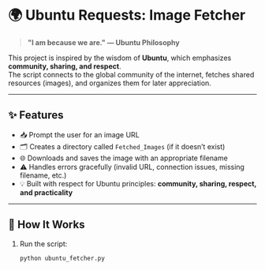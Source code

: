 # 🌍 Ubuntu Requests: Image Fetcher

> **"I am because we are." — Ubuntu Philosophy**

This project is inspired by the wisdom of **Ubuntu**, which emphasizes **community, sharing, and respect**.  
The script connects to the global community of the internet, fetches shared resources (images), and organizes them for later appreciation.

---

## ✨ Features
- 📥 Prompt the user for an image URL  
- 🗂️ Creates a directory called `Fetched_Images` (if it doesn’t exist)  
- 🌐 Downloads and saves the image with an appropriate filename  
- ⚠️ Handles errors gracefully (invalid URL, connection issues, missing filename, etc.)  
- 💡 Built with respect for Ubuntu principles: **community, sharing, respect, and practicality**

---

## 🚀 How It Works
1. Run the script:
   ```bash
   python ubuntu_fetcher.py
